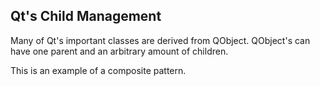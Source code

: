 ## Qt's Child Management

Many of Qt's important classes are derived from QObject. QObject's can have one parent and an arbitrary amount of children.

This is an example of a composite pattern.

